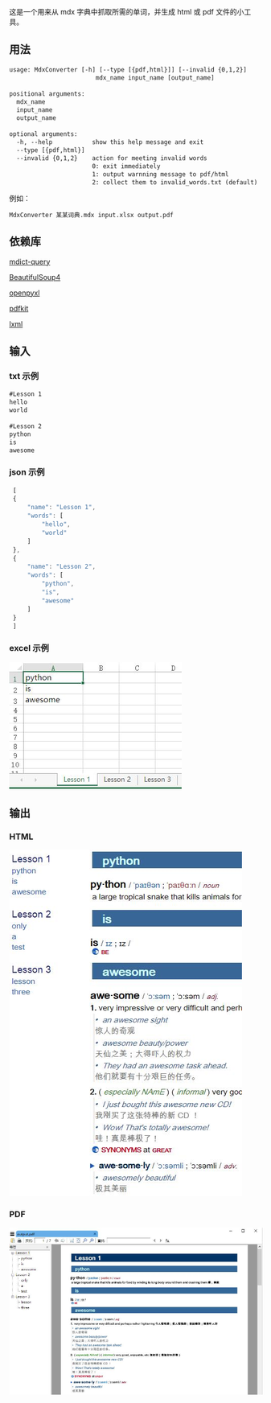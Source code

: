 这是一个用来从 mdx 字典中抓取所需的单词，并生成 html 或 pdf 文件的小工具。

## 用法
    usage: MdxConverter [-h] [--type [{pdf,html}]] [--invalid {0,1,2}]
                            mdx_name input_name [output_name]

    positional arguments:
      mdx_name
      input_name
      output_name

    optional arguments:
      -h, --help           show this help message and exit
      --type [{pdf,html}]
      --invalid {0,1,2}    action for meeting invalid words
                           0: exit immediately
                           1: output warnning message to pdf/html
                           2: collect them to invalid_words.txt (default)

例如：
    
    MdxConverter 某某词典.mdx input.xlsx output.pdf

## 依赖库
[mdict-query](https://github.com/mmjang/mdict-query)

[BeautifulSoup4](https://pypi.org/project/beautifulsoup4/)

[openpyxl](https://pypi.org/project/openpyxl/)

[pdfkit](https://github.com/JazzCore/python-pdfkit)

[lxml](https://lxml.de/)

## 输入
### txt 示例
    #Lesson 1
    hello
    world

    #Lesson 2
    python
    is
    awesome


### json 示例
```javascript
 [
 {
     "name": "Lesson 1",
     "words": [
         "hello",
         "world"
     ]
 },
 {
     "name": "Lesson 2",
     "words": [
         "python",
         "is",
         "awesome"
     ]
 }
 ]
```

### excel 示例
![](images/excel.jpg)

## 输出
### HTML
![](images/html.jpg)

### PDF
![](images/pdf.jpg)